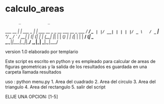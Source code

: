 # calculo_areas
          _            _                                  
  ___ __ _| | ___ _   _| | ___     __ _ _ __ ___  __ _ ___ 
 / __/ _` | |/ __| | | | |/ _ \   / _` | '__/ _ \/ _` / __|
| (_| (_| | | (__| |_| | | (_) | | (_| | | |  __/ (_| \__ \
 \___\__,_|_|\___|\__,_|_|\___/   \__,_|_|  \___|\__,_|___/
                                                           
version 1.0
elaborado por templario 

Este script es escrito en python y es empleado para calcular de areas de figuras geometricas 
y la salida de los resultados es guardada en una carpeta llamada resultados 

uso : python menu.py 
	1. Area del cuadrado
	2. Area del circulo
	3. Area del triangulo
	4. Area del rectangulo
	5. salir del script
	
ELIJE UNA OPCION: [1-5]




